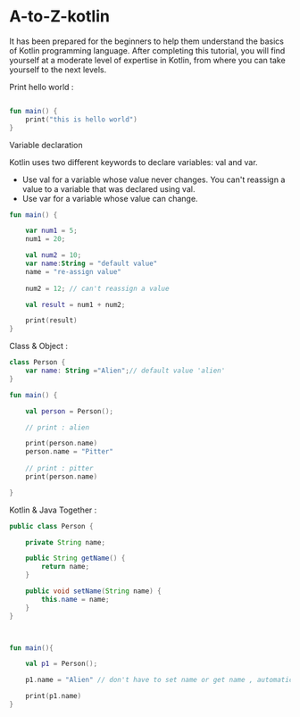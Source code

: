 # A-to-Z-kotlin
 It has been prepared for the beginners to help them understand the basics of Kotlin programming language. After completing this tutorial, you will find yourself at a moderate level of expertise in Kotlin, from where you can take yourself to the next levels.


Print hello world :

```kotlin

fun main() {
    print("this is hello world")
}

```

Variable declaration

Kotlin uses two different keywords to declare variables: val and var.

- Use val for a variable whose value never changes. You can't reassign a value to a variable that was declared using val.
- Use var for a variable whose value can change.

```kotlin
fun main() {

    var num1 = 5;
    num1 = 20;

    val num2 = 10;
    var name:String = "default value"
    name = "re-assign value"
    
    num2 = 12; // can't reassign a value

    val result = num1 + num2;

    print(result)
}

```


Class & Object : 

```kotlin
class Person {
    var name: String ="Alien";// default value 'alien'
}

fun main() {

    val person = Person();

    // print : alien

    print(person.name)
    person.name = "Pitter"
    
    // print : pitter
    print(person.name)

}
```

Kotlin & Java Together :

```java
public class Person {

    private String name;

    public String getName() {
        return name;
    }

    public void setName(String name) {
        this.name = name;
    }
}


```

```kotlin


fun main(){

    val p1 = Person();

    p1.name = "Alien" // don't have to set name or get name , automatically  it's will be set or get by default

    print(p1.name)
}


```

